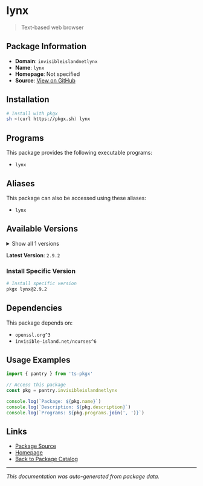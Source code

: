 # lynx

> Text-based web browser

## Package Information

- **Domain**: `invisibleislandnetlynx`
- **Name**: `lynx`
- **Homepage**: Not specified
- **Source**: [View on GitHub](https://github.com/pkgxdev/pantry/tree/main/projects/invisible-island.net/lynx/package.yml)

## Installation

```bash
# Install with pkgx
sh <(curl https://pkgx.sh) lynx
```

## Programs

This package provides the following executable programs:

- `lynx`

## Aliases

This package can also be accessed using these aliases:

- `lynx`

## Available Versions

<details>
<summary>Show all 1 versions</summary>

- `2.9.2`

</details>

**Latest Version**: `2.9.2`

### Install Specific Version

```bash
# Install specific version
pkgx lynx@2.9.2
```

## Dependencies

This package depends on:

- `openssl.org^3`
- `invisible-island.net/ncurses^6`

## Usage Examples

```typescript
import { pantry } from 'ts-pkgx'

// Access this package
const pkg = pantry.invisibleislandnetlynx

console.log(`Package: ${pkg.name}`)
console.log(`Description: ${pkg.description}`)
console.log(`Programs: ${pkg.programs.join(', ')}`)
```

## Links

- [Package Source](https://github.com/pkgxdev/pantry/tree/main/projects/invisible-island.net/lynx/package.yml)
- [Homepage](#)
- [Back to Package Catalog](../package-catalog.md)

---

*This documentation was auto-generated from package data.*
